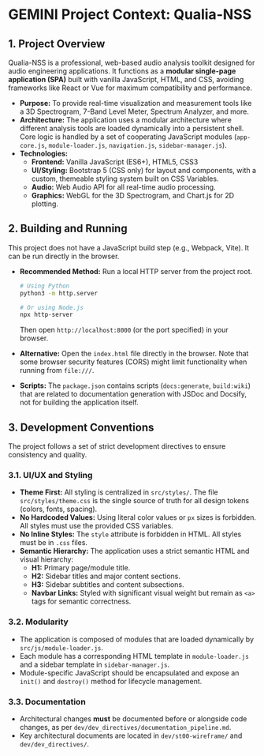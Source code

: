 # GEMINI Project Context: Qualia-NSS

## 1. Project Overview

Qualia-NSS is a professional, web-based audio analysis toolkit designed for audio engineering applications. It functions as a **modular single-page application (SPA)** built with vanilla JavaScript, HTML, and CSS, avoiding frameworks like React or Vue for maximum compatibility and performance.

-   **Purpose:** To provide real-time visualization and measurement tools like a 3D Spectrogram, 7-Band Level Meter, Spectrum Analyzer, and more.
-   **Architecture:** The application uses a modular architecture where different analysis tools are loaded dynamically into a persistent shell. Core logic is handled by a set of cooperating JavaScript modules (`app-core.js`, `module-loader.js`, `navigation.js`, `sidebar-manager.js`).
-   **Technologies:**
    -   **Frontend:** Vanilla JavaScript (ES6+), HTML5, CSS3
    -   **UI/Styling:** Bootstrap 5 (CSS only) for layout and components, with a custom, themeable styling system built on CSS Variables.
    -   **Audio:** Web Audio API for all real-time audio processing.
    -   **Graphics:** WebGL for the 3D Spectrogram, and Chart.js for 2D plotting.

## 2. Building and Running

This project does not have a JavaScript build step (e.g., Webpack, Vite). It can be run directly in the browser.

-   **Recommended Method:** Run a local HTTP server from the project root.

    ```bash
    # Using Python
    python3 -m http.server

    # Or using Node.js
    npx http-server
    ```
    Then open `http://localhost:8000` (or the port specified) in your browser.

-   **Alternative:** Open the `index.html` file directly in the browser. Note that some browser security features (CORS) might limit functionality when running from `file:///`.

-   **Scripts:** The `package.json` contains scripts (`docs:generate`, `build:wiki`) that are related to documentation generation with JSDoc and Docsify, not for building the application itself.

## 3. Development Conventions

The project follows a set of strict development directives to ensure consistency and quality.

### 3.1. UI/UX and Styling

-   **Theme First:** All styling is centralized in `src/styles/`. The file `src/styles/theme.css` is the single source of truth for all design tokens (colors, fonts, spacing).
-   **No Hardcoded Values:** Using literal color values or `px` sizes is forbidden. All styles must use the provided CSS variables.
-   **No Inline Styles:** The `style` attribute is forbidden in HTML. All styles must be in `.css` files.
-   **Semantic Hierarchy:** The application uses a strict semantic HTML and visual hierarchy:
    -   **H1:** Primary page/module title.
    -   **H2:** Sidebar titles and major content sections.
    -   **H3:** Sidebar subtitles and content subsections.
    -   **Navbar Links:** Styled with significant visual weight but remain as `<a>` tags for semantic correctness.

### 3.2. Modularity

-   The application is composed of modules that are loaded dynamically by `src/js/module-loader.js`.
-   Each module has a corresponding HTML template in `module-loader.js` and a sidebar template in `sidebar-manager.js`.
-   Module-specific JavaScript should be encapsulated and expose an `init()` and `destroy()` method for lifecycle management.

### 3.3. Documentation

-   Architectural changes **must** be documented before or alongside code changes, as per `dev/dev_directives/documentation_pipeline.md`.
-   Key architectural documents are located in `dev/st00-wireframe/` and `dev/dev_directives/`.
